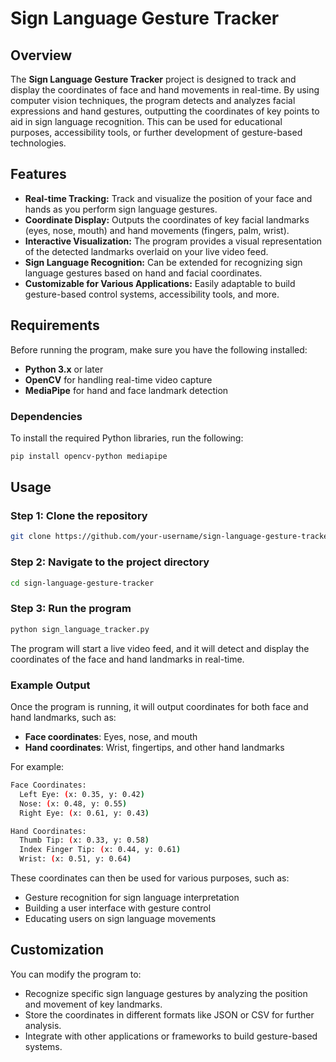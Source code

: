 # Sign Language Gesture Tracker

## Overview

The **Sign Language Gesture Tracker** project is designed to track and display the coordinates of face and hand movements in real-time. By using computer vision techniques, the program detects and analyzes facial expressions and hand gestures, outputting the coordinates of key points to aid in sign language recognition. This can be used for educational purposes, accessibility tools, or further development of gesture-based technologies.

## Features

- **Real-time Tracking:** Track and visualize the position of your face and hands as you perform sign language gestures.
- **Coordinate Display:** Outputs the coordinates of key facial landmarks (eyes, nose, mouth) and hand movements (fingers, palm, wrist).
- **Interactive Visualization:** The program provides a visual representation of the detected landmarks overlaid on your live video feed.
- **Sign Language Recognition:** Can be extended for recognizing sign language gestures based on hand and facial coordinates.
- **Customizable for Various Applications:** Easily adaptable to build gesture-based control systems, accessibility tools, and more.

## Requirements

Before running the program, make sure you have the following installed:

- **Python 3.x** or later
- **OpenCV** for handling real-time video capture
- **MediaPipe** for hand and face landmark detection

### Dependencies

To install the required Python libraries, run the following:

```bash
pip install opencv-python mediapipe
```

## Usage

### Step 1: Clone the repository

```bash
git clone https://github.com/your-username/sign-language-gesture-tracker.git
```

### Step 2: Navigate to the project directory

```bash
cd sign-language-gesture-tracker
```

### Step 3: Run the program

```bash
python sign_language_tracker.py
```

The program will start a live video feed, and it will detect and display the coordinates of the face and hand landmarks in real-time.

### Example Output

Once the program is running, it will output coordinates for both face and hand landmarks, such as:

- **Face coordinates**: Eyes, nose, and mouth
- **Hand coordinates**: Wrist, fingertips, and other hand landmarks

For example:
```bash
Face Coordinates:
  Left Eye: (x: 0.35, y: 0.42)
  Nose: (x: 0.48, y: 0.55)
  Right Eye: (x: 0.61, y: 0.43)

Hand Coordinates:
  Thumb Tip: (x: 0.33, y: 0.58)
  Index Finger Tip: (x: 0.44, y: 0.61)
  Wrist: (x: 0.51, y: 0.64)
```

These coordinates can then be used for various purposes, such as:

- Gesture recognition for sign language interpretation
- Building a user interface with gesture control
- Educating users on sign language movements

## Customization

You can modify the program to:

- Recognize specific sign language gestures by analyzing the position and movement of key landmarks.
- Store the coordinates in different formats like JSON or CSV for further analysis.
- Integrate with other applications or frameworks to build gesture-based systems.
